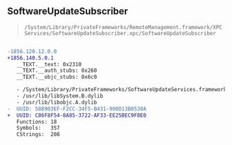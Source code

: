 ## SoftwareUpdateSubscriber

> `/System/Library/PrivateFrameworks/RemoteManagement.framework/XPCServices/SoftwareUpdateSubscriber.xpc/SoftwareUpdateSubscriber`

```diff

-1856.120.12.0.0
+1856.140.5.0.1
   __TEXT.__text: 0x2310
   __TEXT.__auth_stubs: 0x260
   __TEXT.__objc_stubs: 0x6c0

   - /System/Library/PrivateFrameworks/SoftwareUpdateServices.framework/SoftwareUpdateServices
   - /usr/lib/libSystem.B.dylib
   - /usr/lib/libobjc.A.dylib
-  UUID: 58B903EF-F2CC-34F5-B431-900D13B0538A
+  UUID: C86F8F54-8A85-3722-AF33-EE25BEC9F8E0
   Functions: 18
   Symbols:   357
   CStrings:  208

```
